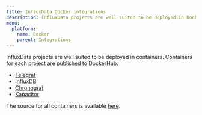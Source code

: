 ```yaml
---
title: InfluxData Docker integrations
description: InfluxData projects are well suited to be deployed in Docker containers. Containers for each project are published to DockerHub.
menu:
  platform:
    name: Docker
    parent: Integrations
---
```


InfluxData projects are well suited to be deployed in containers. Containers for each project are published to DockerHub.

- [Telegraf](https://hub.docker.com/_/telegraf/)
- [InfluxDB](https://hub.docker.com/_/influxdb/)
- [Chronograf](https://hub.docker.com/_/chronograf/)
- [Kapacitor](https://hub.docker.com/_/kapacitor/)

The source for all containers is available [here](https://github.com/influxdata/influxdata-docker).
